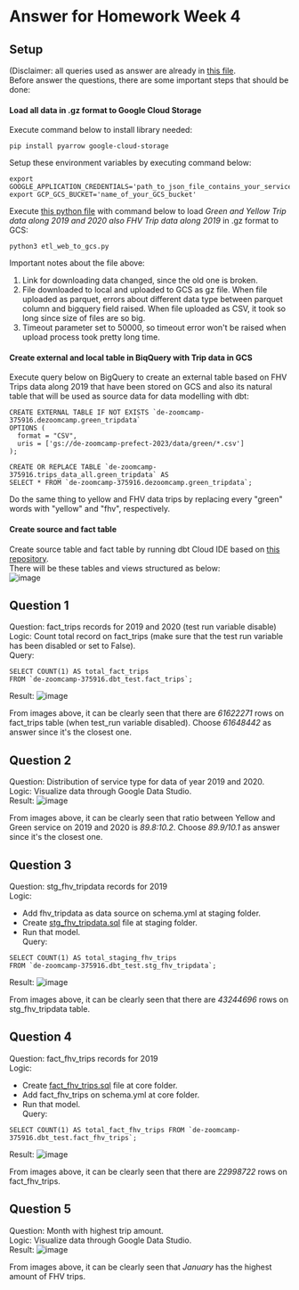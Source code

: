 # Answer for Homework Week 4

## Setup
(Disclaimer: all queries used as answer are already in [this file](https://github.com/ahmdxrzky/de-zoomcamp-2023/blob/main/week4/big_query.sql).<br>
Before answer the questions, there are some important steps that should be done:

#### Load all data in .gz format to Google Cloud Storage
Execute command below to install library needed:
```
pip install pyarrow google-cloud-storage
```
Setup these environment variables by executing command below:
```
export GOOGLE_APPLICATION_CREDENTIALS='path_to_json_file_contains_your_service_account_configuration
export GCP_GCS_BUCKET='name_of_your_GCS_bucket'
```
Execute [this python file](https://github.com/ahmdxrzky/de-zoomcamp-2023/blob/main/week4/web_to_gcs.py) with command below to load _Green and Yellow Trip data along 2019 and 2020 also FHV Trip data along 2019_ in .gz format to GCS:
```
python3 etl_web_to_gcs.py
```
Important notes about the file above:
1. Link for downloading data changed, since the old one is broken.
2. File downloaded to local and uploaded to GCS as gz file. When file uploaded as parquet, errors about different data type between parquet column and bigquery field raised. When file uploaded as CSV, it took so long since size of files are so big.
3. Timeout parameter set to 50000, so timeout error won't be raised when upload process took pretty long time.

#### Create external and local table in BiqQuery with Trip data in GCS
Execute query below on BigQuery to create an external table based on FHV Trips data along 2019 that have been stored on GCS and also its natural table that will be used as source data for data modelling with dbt:
```
CREATE EXTERNAL TABLE IF NOT EXISTS `de-zoomcamp-375916.dezoomcamp.green_tripdata`
OPTIONS (
  format = "CSV",
  uris = ['gs://de-zoomcamp-prefect-2023/data/green/*.csv']
);

CREATE OR REPLACE TABLE `de-zoomcamp-375916.trips_data_all.green_tripdata` AS
SELECT * FROM `de-zoomcamp-375916.dezoomcamp.green_tripdata`;
```
Do the same thing to yellow and FHV data trips by replacing every "green" words with "yellow" and "fhv", respectively.

#### Create source and fact table
Create source table and fact table by running dbt Cloud IDE based on [this repository](https://github.com/ahmdxrzky/dbt-test).<br>
There will be these tables and views structured as below:<br>
![image](https://user-images.githubusercontent.com/99194827/221354453-96924eda-432e-4989-af24-ba0fcdbdbcde.png)

## Question 1
Question: fact_trips records for 2019 and 2020 (test run variable disable) <br>
Logic: Count total record on fact_trips (make sure that the test run variable has been disabled or set to False). <br>
Query:
```
SELECT COUNT(1) AS total_fact_trips
FROM `de-zoomcamp-375916.dbt_test.fact_trips`;
```
Result:
![image](https://user-images.githubusercontent.com/99194827/221353824-5a0156a3-11e9-45de-8a0d-adb74e617138.png)

From images above, it can be clearly seen that there are _61622271_ rows on fact_trips table (when test_run variable disabled). Choose _61648442_ as answer since it's the closest one.

## Question 2
Question: Distribution of service type for data of year 2019 and 2020. <br>
Logic: Visualize data through Google Data Studio. <br>
Result:
![image](https://user-images.githubusercontent.com/99194827/221363053-65b9dee4-3c6b-4974-9670-956ea9bda799.png)

From images above, it can be clearly seen that ratio between Yellow and Green service on 2019 and 2020 is _89.8:10.2_. Choose _89.9/10.1_ as answer since it's the closest one.

## Question 3
Question: stg_fhv_tripdata records for 2019 <br>
Logic:
- Add fhv_tripdata as data source on schema.yml at staging folder.
- Create [stg_fhv_tripdata.sql](https://github.com/ahmdxrzky/dbt-test/blob/main/models/staging/stg_fhv_tripdata.sql) file at staging folder.
- Run that model. <br>
Query:
```
SELECT COUNT(1) AS total_staging_fhv_trips
FROM `de-zoomcamp-375916.dbt_test.stg_fhv_tripdata`;
```
Result:
![image](https://user-images.githubusercontent.com/99194827/221359258-038e0fa9-6cab-40da-939e-f2510f220dc9.png)

From images above, it can be clearly seen that there are _43244696_ rows on stg_fhv_tripdata table.

## Question 4
Question: fact_fhv_trips records for 2019 <br>
Logic:
- Create [fact_fhv_trips.sql](https://github.com/ahmdxrzky/dbt-test/blob/main/models/core/fact_fhv_trips.sql) file at core folder.
- Add fact_fhv_trips on schema.yml at core folder.
- Run that model. <br>
Query:
```
SELECT COUNT(1) AS total_fact_fhv_trips FROM `de-zoomcamp-375916.dbt_test.fact_fhv_trips`;
```
Result:
![image](https://user-images.githubusercontent.com/99194827/221359559-ecb2bea4-867a-426a-b870-fbb72c7686ea.png)

From images above, it can be clearly seen that there are _22998722_ rows on fact_fhv_trips.

## Question 5
Question: Month with highest trip amount. <br>
Logic: Visualize data through Google Data Studio. <br>
Result:
![image](https://user-images.githubusercontent.com/99194827/221365983-491f43ba-61bd-498d-897c-50f7e59681ea.png)

From images above, it can be clearly seen that _January_ has the highest amount of FHV trips.
